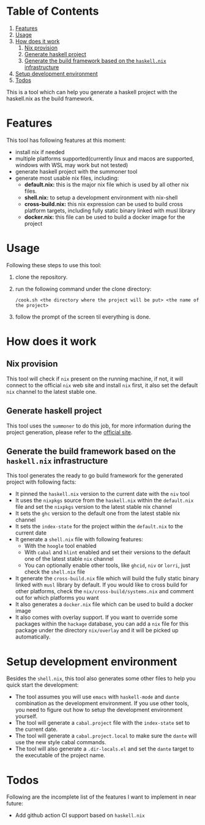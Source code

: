 
# Table of Contents

1.  [Features](#orga4b2e82)
2.  [Usage](#orgbb98d36)
3.  [How does it work](#orge01866d)
    1.  [Nix provision](#orgc64f3b2)
    2.  [Generate haskell project](#org1986ed2)
    3.  [Generate the build framework based on the `haskell.nix` infrastructure](#orgaea5c02)
4.  [Setup development environment](#org8f70da6)
5.  [Todos](#org461794a)

This is a tool which can help you generate a haskell project with the haskell.nix as the build framework.


<a id="orga4b2e82"></a>

# Features

This tool has following features at this moment:

-   install nix if needed
-   multiple platforms supported(currently linux and macos are supported, windows with WSL may work but not tested)
-   generate haskell project with the summoner tool
-   generate most usable nix files, including:
    -   **default.nix:** this is the major nix file which is used by all other nix files.
    -   **shell.nix:** to setup a development environment with nix-shell
    -   **cross-build.nix:** this nix expression can be used to build cross platform targets, including fully static binary linked with musl library
    -   **docker.nix:** this file can be used to build a docker image for the project


<a id="orgbb98d36"></a>

# Usage

Following these steps to use this tool:

1.  clone the repository.
2.  run the following command under the clone directory:
    
        /cook.sh <the directory where the project will be put> <the name of the project>
3.  follow the prompt of the screen til everything is done.


<a id="orge01866d"></a>

# How does it work


<a id="orgc64f3b2"></a>

## Nix provision

This tool will check if `nix` present on the running machine, if not, it will connect to the official `nix` web site and install `nix` first, it also set the default `nix` channel to the latest stable one.


<a id="org1986ed2"></a>

## Generate haskell project

This tool uses the `summoner` to do this job, for more information during the project generation, please refer to the [official site](https://github.com/kowainik/summoner).


<a id="orgaea5c02"></a>

## Generate the build framework based on the `haskell.nix` infrastructure

This tool generates the ready to go build framework for the generated project with following facts:

-   It pinned the `haskell.nix` version to the current date with the `niv` tool
-   It uses the `nixpkgs` source from the `haskell.nix` within the `default.nix` file and set the `nixpkgs` version to the latest stable nix channel
-   It sets the `ghc` version to the default one from the latest stable nix channel
-   It sets the `index-state` for the project within the `default.nix` to the current date
-   It generate a `shell.nix` file with following features:
    -   With the `hoogle` tool enabled
    -   With `cabal` and `hlint` enabled and set their versions to the default one of the latest stable `nix` channel
    -   You can optionally enable other tools, like `ghcid`, `niv` or `lorri`, just check the `shell.nix` file
-   It generate the `cross-build.nix` file which will build the fully static binary linked with `musl` library by default. If you would like to cross build for other platforms, check the `nix/cross-build/systems.nix` and comment out for which platforms you want
-   It also generates a `docker.nix` file which can be used to build a docker image
-   It also comes with overlay support. If you want to override some packages within the `hackage` database, you can add a `nix` file for this package under the directory `nix/overlay` and it will be picked up automatically.


<a id="org8f70da6"></a>

# Setup development environment

Besides the `shell.nix`, this tool also generates some other files to help you quick start the development:

-   The tool assumes you will use `emacs` with `haskell-mode` and `dante` combination as the development environment. If you use other tools, you need to figure out how to setup the development environment yourself.
-   The tool will generate a `cabal.project` file with the `index-state` set to the current date.
-   The tool will generate a `cabal.project.local` to make sure the `dante` will use the new style cabal commands.
-   The tool will also generate a `.dir-locals.el` and set the `dante` target to the executable of the project name.


<a id="org461794a"></a>

# Todos

Following are the incomplete list of the features I want to implement in near future:

-   Add github action CI support based on `haskell.nix`

